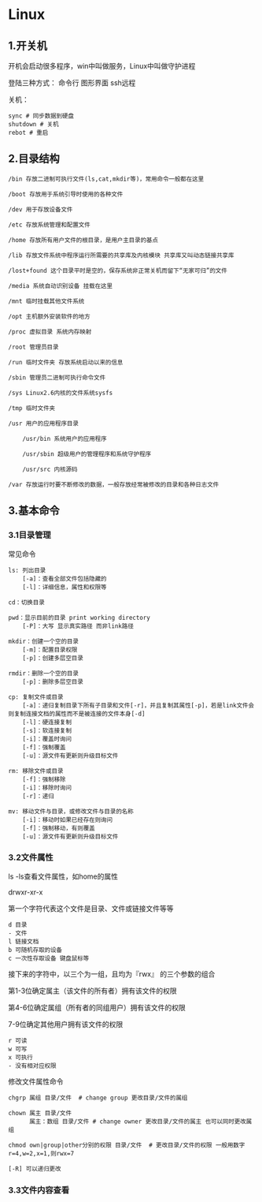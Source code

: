 # Linux

## 1.开关机
开机会启动很多程序，win中叫做服务，Linux中叫做守护进程

登陆三种方式： 命令行 图形界面 ssh远程

关机：
```
sync # 同步数据到硬盘
shutdown # 关机
rebot # 重启
```

## 2.目录结构
```
/bin 存放二进制可执行文件(ls,cat,mkdir等)，常用命令一般都在这里

/boot 存放用于系统引导时使用的各种文件

/dev 用于存放设备文件

/etc 存放系统管理和配置文件

/home 存放所有用户文件的根目录，是用户主目录的基点

/lib 存放文件系统中程序运行所需要的共享库及内核模块 共享库又叫动态链接共享库

/lost+found 这个目录平时是空的，保存系统非正常关机而留下“无家可归”的文件

/media 系统自动识别设备 挂载在这里

/mnt 临时挂载其他文件系统

/opt 主机额外安装软件的地方

/proc 虚拟目录 系统内存映射

/root 管理员目录

/run 临时文件夹 存放系统启动以来的信息

/sbin 管理员二进制可执行命令文件

/sys Linux2.6内核的文件系统sysfs

/tmp 临时文件夹 

/usr 用户的应用程序目录

    /usr/bin 系统用户的应用程序

    /usr/sbin 超级用户的管理程序和系统守护程序

    /usr/src 内核源码

/var 存放运行时要不断修改的数据，一般存放经常被修改的目录和各种日志文件
```

## 3.基本命令
### 3.1目录管理
常见命令
```
ls: 列出目录
    [-a]：查看全部文件包括隐藏的
    [-l]：详细信息，属性和权限等

cd：切换目录

pwd：显示目前的目录 print working directory
    [-P]：大写 显示真实路径 而非link路径

mkdir：创建一个空的目录
    [-m]：配置目录权限
    [-p]：创建多层空目录

rmdir：删除一个空的目录
    [-p]：删除多层空目录

cp: 复制文件或目录
    [-a]：递归复制目录下所有子目录和文件[-r]，并且复制其属性[-p]，若是link文件会则复制连接文档的属性而不是被连接的文件本身[-d]
    [-l]：硬连接复制
    [-s]：软连接复制
    [-i]：覆盖时询问
    [-f]：强制覆盖
    [-u]：源文件有更新则升级目标文件

rm: 移除文件或目录
    [-f]：强制移除
    [-i]：移除时询问
    [-r]：递归

mv: 移动文件与目录，或修改文件与目录的名称
    [-i]：移动时如果已经存在则询问
    [-f]：强制移动，有则覆盖
    [-u]：源文件有更新则升级目标文件
```

### 3.2文件属性
ls -ls查看文件属性，如home的属性

drwxr-xr-x

第一个字符代表这个文件是目录、文件或链接文件等等
```
d 目录
- 文件
l 链接文档
b 可随机存取的设备
c 一次性存取设备 键盘鼠标等
```
接下来的字符中，以三个为一组，且均为『rwx』 的三个参数的组合

第1-3位确定属主（该文件的所有者）拥有该文件的权限

第4-6位确定属组（所有者的同组用户）拥有该文件的权限

7-9位确定其他用户拥有该文件的权限
```
r 可读
w 可写
x 可执行
- 没有相对应权限
```
修改文件属性命令
```
chgrp 属组 目录/文件  # change group 更改目录/文件的属组

chown 属主 目录/文件 
      属主：数组 目录/文件 # change owner 更改目录/文件的属主 也可以同时更改属组

chmod own|group|other分别的权限 目录/文件  # 更改目录/文件的权限 一般用数字 r=4,w=2,x=1,则rwx=7

[-R] 可以递归更改
```
### 3.3文件内容查看







